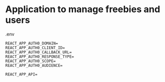 # Application to manage freebies and users

.env
```
REACT_APP_AUTH0_DOMAIN=
REACT_APP_AUTH0_CLIENT_ID=
REACT_APP_AUTH0_CALLBACK_URL=
REACT_APP_AUTH0_RESPONSE_TYPE=
REACT_APP_AUTH0_SCOPE=
REACT_APP_AUTH0_AUDIENCE=

REACT_APP_API=

```
